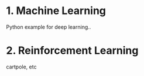 # 1. Machine Learning
Python example for deep learning..

# 2. Reinforcement Learning
cartpole, etc
